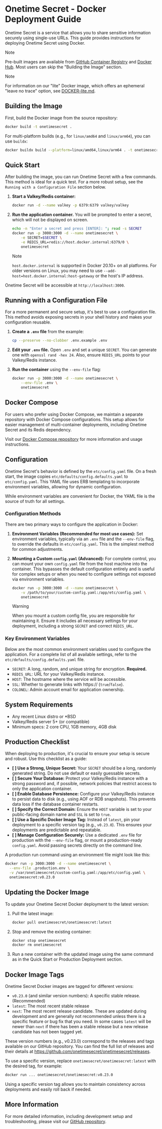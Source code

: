 # Onetime Secret - Docker Deployment Guide

Onetime Secret is a service that allows you to share sensitive information securely using single-use URLs. This guide provides instructions for deploying Onetime Secret using Docker.

> [!NOTE]
> Pre-built images are available from [GitHub Container Registry](https://github.com/onetimesecret/onetimesecret/pkgs/container/onetimesecret) and [Docker Hub](https://hub.docker.com/r/onetimesecret/onetimesecret). Most users can skip the "Building the Image" section.

> [!NOTE]
> For information on our "lite" Docker image, which offers an ephemeral "leave no trace" option, see [DOCKER-lite.md](DOCKER-lite.md).

## Building the Image

First, build the Docker image from the source repository:

```bash
docker build -t onetimesecret .
```

For multi-platform builds (e.g., for `linux/amd64` and `linux/arm64`), you can use `buildx`:

```bash
docker buildx build --platform=linux/amd64,linux/arm64 . -t onetimesecret
```

## Quick Start

After building the image, you can run Onetime Secret with a few commands. This method is ideal for a quick test. For a more robust setup, see the `Running with a Configuration File` section below.

1.  **Start a Valkey/Redis container:**

    ```bash
    docker run -d --name valkey -p 6379:6379 valkey/valkey
    ```

2.  **Run the application container.** You will be prompted to enter a secret, which will not be displayed on screen.

    ```bash
    echo -n "Enter a secret and press [ENTER]: "; read -s SECRET
    docker run -p 3000:3000 -d --name onetimesecret \
        -e SECRET=$SECRET \
        -e REDIS_URL=redis://host.docker.internal:6379/0 \
        onetimesecret
    ```

    > [!NOTE]
    > `host.docker.internal` is supported in Docker 20.10+ on all platforms. For older versions on Linux, you may need to use `--add-host=host.docker.internal:host-gateway` or the host's IP address.

Onetime Secret will be accessible at `http://localhost:3000`.

## Running with a Configuration File

For a more permanent and secure setup, it's best to use a configuration file. This method avoids exposing secrets in your shell history and makes your configuration reusable.

1.  **Create a `.env` file** from the example:

    ```bash
    cp --preserve --no-clobber .env.example .env
    ```

2.  **Edit your `.env` file.** Open `.env` and set a unique `SECRET`. You can generate one with `openssl rand -hex 24`. Also, ensure `REDIS_URL` points to your Valkey/Redis instance.

3.  **Run the container** using the `--env-file` flag:

    ```bash
    docker run -p 3000:3000 -d --name onetimesecret \
        --env-file .env \
        onetimesecret
    ```

## Docker Compose

For users who prefer using Docker Compose, we maintain a separate repository with Docker Compose configurations. This setup allows for easier management of multi-container deployments, including Onetime Secret and its Redis dependency.

Visit our [Docker Compose repository](https://github.com/onetimesecret/docker-compose/) for more information and usage instructions.

## Configuration

Onetime Secret's behavior is defined by the `etc/config.yaml` file. On a fresh start, the image copies `etc/defaults/config.defaults.yaml` to `etc/config.yaml`. This YAML file uses ERB templating to incorporate environment variables, allowing for dynamic configuration.

While environment variables are convenient for Docker, the YAML file is the source of truth for all settings.

### Configuration Methods

There are two primary ways to configure the application in Docker:

1.  **Environment Variables (Recommended for most use cases):** Set environment variables, typically via an `.env` file and the `--env-file` flag, to override the defaults in `etc/config.yaml`. This is the simplest method for common adjustments.

2.  **Mounting a Custom `config.yaml` (Advanced):** For complete control, you can mount your own `config.yaml` file from the host machine into the container. This bypasses the default configuration entirely and is useful for complex setups or when you need to configure settings not exposed via environment variables.

    ```bash
    docker run -p 3000:3000 -d --name onetimesecret \
        -v /path/to/your/custom-config.yaml:/app/etc/config.yaml \
        onetimesecret
    ```

    > [!WARNING]
    > When you mount a custom config file, you are responsible for maintaining it. Ensure it includes all necessary settings for your deployment, including a strong `SECRET` and correct `REDIS_URL`.

### Key Environment Variables

Below are the most common environment variables used to configure the application. For a complete list of all available settings, refer to the `etc/defaults/config.defaults.yaml` file.

- `SECRET`: A long, random, and unique string for encryption. **Required.**
- `REDIS_URL`: URL for your Valkey/Redis instance.
- `HOST`: The hostname where the service will be accessible.
- `SSL`: Whether to generate links with https:// (`true`/`false`).
- `COLONEL`: Admin account email for application ownership.

## System Requirements

- Any recent Linux distro or *BSD
- Valkey/Redis server 5+ (or compatible)
- Minimum specs: 2 core CPU, 1GB memory, 4GB disk

## Production Checklist

When deploying to production, it's crucial to ensure your setup is secure and robust. Use this checklist as a guide:

- **[ ] Use a Strong, Unique Secret:** Your `SECRET` should be a long, randomly generated string. Do not use default or easily guessable secrets.
- **[ ] Secure Your Database:** Protect your Valkey/Redis instance with a strong password and, if possible, network policies that restrict access to only the application container.
- **[ ] Enable Database Persistence:** Configure your Valkey/Redis instance to persist data to disk (e.g., using AOF or RDB snapshots). This prevents data loss if the database container restarts.
- **[ ] Specify the Correct Domain:** Ensure the `HOST` variable is set to your public-facing domain name and `SSL` is set to `true`.
- **[ ] Use a Specific Docker Image Tag:** Instead of `latest`, pin your deployment to a specific version tag (e.g., `v0.23.0`). This ensures your deployments are predictable and repeatable.
- **[ ] Manage Configuration Securely:** Use a dedicated `.env` file for production with the `--env-file` flag, or mount a production-ready `config.yaml`. Avoid passing secrets directly on the command line.

A production run command using an environment file might look like this:

```bash
docker run -p 3000:3000 -d --name onetimesecret \
  --env-file .production.env \
  -v /var/onetimesecret/custom-config.yaml:/app/etc/config.yaml \
  onetimesecret:v0.23.0
```

## Updating the Docker Image

To update your Onetime Secret Docker deployment to the latest version:

1. Pull the latest image:

   ```bash
   docker pull onetimesecret/onetimesecret:latest
   ```

2. Stop and remove the existing container:

   ```bash
   docker stop onetimesecret
   docker rm onetimesecret
   ```

3. Run a new container with the updated image using the same command as in the Quick Start or Production Deployment section.

## Docker Image Tags

Onetime Secret Docker images are tagged for different versions:

- `v0.23.0` (and similar version numbers): A specific stable release. (Recommended)
- `latest`: The most recent stable release
- `next`: The most recent release candidate. These are updated during development and are generally not recommended unless there is a specific feature or bug fix that you need. In some cases `latest` will be newer than `next` if there has been a stable release but a new release candidate has not been tagged yet.

These version numbers (e.g., v0.23.0) correspond to the releases and tags available on our GitHub repository. You can find the full list of releases and their details at <https://github.com/onetimesecret/onetimesecret/releases>.

To use a specific version, replace `onetimesecret/onetimesecret:latest` with the desired tag, for example:

```bash
docker run ... onetimesecret/onetimesecret:v0.23.0
```
Using a specific version tag allows you to maintain consistency across deployments and easily roll back if needed.

## More Information

For more detailed information, including development setup and troubleshooting, please visit our [GitHub repository](https://github.com/onetimesecret/onetimesecret).
